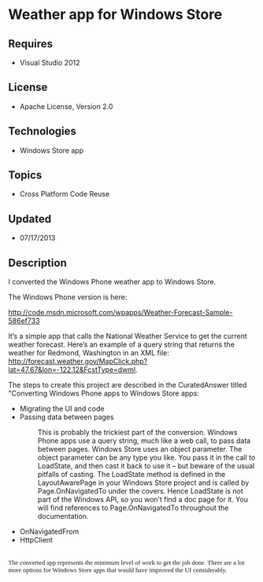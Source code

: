 # Weather app for Windows Store
## Requires
- Visual Studio 2012
## License
- Apache License, Version 2.0
## Technologies
- Windows Store app
## Topics
- Cross Platform Code Reuse
## Updated
- 07/17/2013
## Description

<p>I converted the Windows Phone weather app to Windows Store.</p>
<p>The Windows Phone version is here:</p>
<p><a href="http://code.msdn.microsoft.com/wpapps/Weather-Forecast-Sample-586ef733">http://code.msdn.microsoft.com/wpapps/Weather-Forecast-Sample-586ef733</a></p>
<p>It&rsquo;s a simple app that calls the National Weather Service to get the current weather forecast. Here&rsquo;s an example of a query string that returns the weather for Redmond, Washington in an XML file:
<a href="http://forecast.weather.gov/MapClick.php?lat=47.67&lon=-122.12&FcstType=dwml">
http://forecast.weather.gov/MapClick.php?lat=47.67&amp;lon=-122.12&amp;FcstType=dwml</a>.</p>
<p>The steps to create this project are described in the CuratedAnswer titled &quot;Converting Windows Phone apps to Windows Store apps:</p>
<ul>
<li>Migrating the UI and code </li><li>Passing data between pages </li></ul>
<p style="padding-left:60px">This is probably the trickiest part of the conversion. Windows Phone apps use a query string, much like a web call, to pass data between pages. Windows Store uses an object parameter. The object parameter can be any type you like.
 You pass it in the call to LoadState, and then cast it back to use it &ndash; but beware of the usual pitfalls of casting. The LoadState method is defined in the LayoutAwarePage in your Windows Store project and is called by Page.OnNavigatedTo under the covers.
 Hence LoadState is not part of the Windows API, so you won&rsquo;t find a doc page for it. You will find references to Page.OnNavigatedTo throughout the documentation.</p>
<ul>
<li>OnNavigatedFrom </li><li>HttpClient </li></ul>
<p><br>
<span style="line-height:115%; font-family:&quot;Calibri&quot;,&quot;sans-serif&quot;; font-size:small">The converted app represents the minimum level of work to get the job done. There are a lot more options for Windows Store apps that would have improved the UI considerably.</span></p>
<p>&nbsp;</p>
